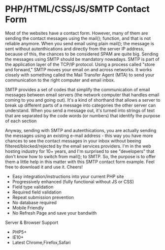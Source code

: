 # PHP/HTML/CSS/JS/SMTP Contact Form 
Most of the websites have a contact form. However, many of them are sending the contact messages using the mail(); function, and that is not reliable anymore. When you send email using plain mail(); the message is sent without autenthications and directly from the server IP address, because of this, the chances to be considered SPAM are quite big.
Sending the messages using SMTP should be mandatory nowadays. SMTP is part of the application layer of the TCP/IP protocol. Using a process called "store and forward," SMTP moves your email on and across networks. It works closely with something called the Mail Transfer Agent (MTA) to send your communication to the right computer and email inbox.

SMTP provides a set of codes that simplify the communication of email messages between email servers (the network computer that handles email coming to you and going out). It's a kind of shorthand that allows a server to break up different parts of a message into categories the other server can understand. When you send a message out, it's turned into strings of text that are separated by the code words (or numbers) that identify the purpose of each section

Anyway, sending with SMTP and autenthications, you are actually sending the messages using an existing e-mail address - this way you have more chances to see the contact messages in your inbox without beeing filtered/blocked/rejected by the email services providers. I'm in the web hosting industry for 10+ years, and I'm surprised to see "developers" that don't know how to switch from mail(); to SMTP. So, the purpose is to offer them a little help in this matter with this SMTP contact form example. Feel free to download it and use it. Cheers!

- Easy integration/instructions into your current PHP site
- Progressively enhanced (fully functional without JS or CSS)
- Field type validation
- Required field validation
- Repeat submission prevention
- No database required
- Mobile Friendly
- No Refresh Page and save your bandwith

Server & Browser Support

- PHP5+
- IE10+
- Latest Chrome,Firefox,Safari
